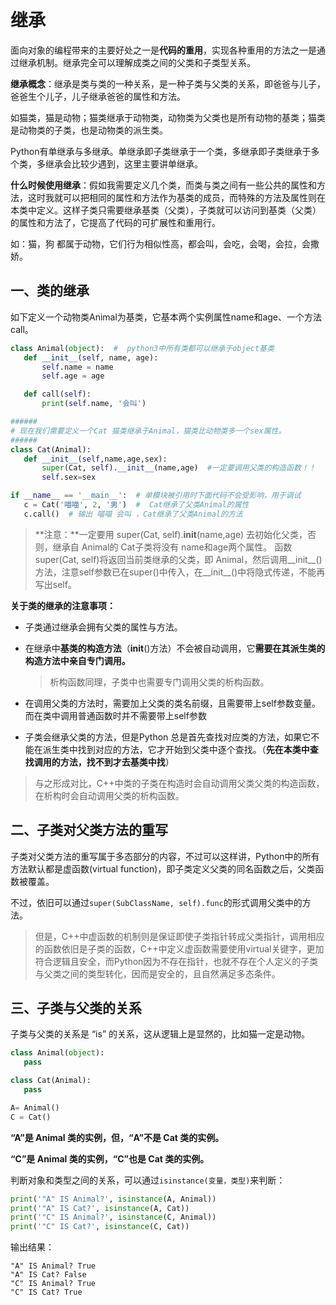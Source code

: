 # 继承

面向对象的编程带来的主要好处之一是**代码的重用**，实现各种重用的方法之一是通过继承机制。继承完全可以理解成类之间的父类和子类型关系。

**继承概念**：继承是类与类的一种关系，是一种子类与父类的关系，即爸爸与儿子，爸爸生个儿子，儿子继承爸爸的属性和方法。

如猫类，猫是动物；猫类继承于动物类，动物类为父类也是所有动物的基类；猫类是动物类的子类，也是动物类的派生类。

Python有单继承与多继承。单继承即子类继承于一个类，多继承即子类继承于多个类，多继承会比较少遇到，这里主要讲单继承。

**什么时候使用继承**：假如我需要定义几个类，而类与类之间有一些公共的属性和方法，这时我就可以把相同的属性和方法作为基类的成员，而特殊的方法及属性则在本类中定义。这样子类只需要继承基类（父类），子类就可以访问到基类（父类）的属性和方法了，它提高了代码的可扩展性和重用行。

如：猫，狗 都属于动物，它们行为相似性高，都会叫，会吃，会喝，会拉，会撒娇。

## 一、类的继承

如下定义一个动物类Animal为基类，它基本两个实例属性name和age、一个方法call。

```python
class Animal(object):  #  python3中所有类都可以继承于object基类
   def __init__(self, name, age):
       self.name = name
       self.age = age

   def call(self):
       print(self.name, '会叫')

######
# 现在我们需要定义一个Cat 猫类继承于Animal，猫类比动物类多一个sex属性。 
######
class Cat(Animal):
   def __init__(self,name,age,sex):
       super(Cat, self).__init__(name,age)  #一定要调用父类的构造函数！！
       self.sex=sex

if __name__ == '__main__':  # 单模块被引用时下面代码不会受影响，用于调试
   c = Cat('喵喵', 2, '男')  #  Cat继承了父类Animal的属性
   c.call()  # 输出 喵喵 会叫 ，Cat继承了父类Animal的方法 
```

> **注意：**一定要用 super(Cat, self).__init__(name,age) 去初始化父类，否则，继承自 Animal的 Cat子类将没有 name和age两个属性。
> 函数super(Cat, self)将返回当前类继承的父类，即 Animal，然后调用__init__()方法，注意self参数已在super()中传入，在__init__()中将隐式传递，不能再写出self。

**关于类的继承的注意事项：**

+ 子类通过继承会拥有父类的属性与方法。

- 在继承中**基类的构造方法**（__init__()方法）不会被自动调用，它**需要在其派生类的构造方法中亲自专门调用。**

  > 析构函数同理，子类中也需要专门调用父类的析构函数。

- 在调用父类的方法时，需要加上父类的类名前缀，且需要带上self参数变量。而在类中调用普通函数时并不需要带上self参数

- 子类会继承父类的方法，但是Python 总是首先查找对应类的方法，如果它不能在派生类中找到对应的方法，它才开始到父类中逐个查找。（**先在本类中查找调用的方法，找不到才去基类中找**）

> 与之形成对比，C++中类的子类在构造时会自动调用父类父类的构造函数，在析构时会自动调用父类的析构函数。



## 二、子类对父类方法的重写

子类对父类方法的重写属于多态部分的内容，不过可以这样讲，Python中的所有方法默认都是虚函数(virtual function)，即子类定义父类的同名函数之后，父类函数被覆盖。

不过，依旧可以通过`super(SubClassName, self).func`的形式调用父类中的方法。

> 但是，C++中虚函数的机制则是保证即使子类指针转成父类指针，调用相应的函数依旧是子类的函数，C++中定义虚函数需要使用virtual关键字，更加符合逻辑且安全，而Python因为不存在指针，也就不存在个人定义的子类与父类之间的类型转化，因而是安全的，且自然满足多态条件。



## 三、子类与父类的关系

子类与父类的关系是 “is” 的关系，这从逻辑上是显然的，比如猫一定是动物。

```python
class Animal(object):
   pass

class Cat(Animal):
   pass

A= Animal()
C = Cat()
```

**“A”是 Animal 类的实例，但，“A”不是 Cat 类的实例。**

**“C”是 Animal 类的实例，“C”也是 Cat 类的实例。**

判断对象和类型之间的关系，可以通过`isinstance(变量，类型)`来判断：

```python
print('"A" IS Animal?', isinstance(A, Animal))
print('"A" IS Cat?', isinstance(A, Cat))
print('"C" IS Animal?', isinstance(C, Animal))
print('"C" IS Cat?', isinstance(C, Cat))
```

输出结果：

```text
"A" IS Animal? True
"A" IS Cat? False
"C" IS Animal? True
"C" IS Cat? True
```